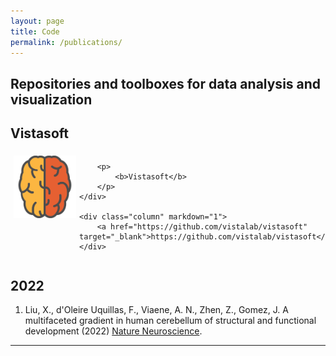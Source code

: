 ```yaml
---
layout: page
title: Code
permalink: /publications/
---
```


## Repositories and toolboxes for data analysis and visualization

## Vistasoft

<div class="row">
	<div class="column">
		<img class="brain" src="/assets/img/brain.svg" alt="orange colored cartoon brain" width="100" height="100"/>
		
		<p>
			<b>Vistasoft</b>
		</p>
	</div>
  
	<div class="column" markdown="1">
		<a href="https://github.com/vistalab/vistasoft" target="_blank">https://github.com/vistalab/vistasoft</a>
	</div>
</div> 


## 2022

1. Liu, X., d'Oleire Uquillas, F., Viaene, A. N., Zhen, Z., Gomez, J. A multifaceted gradient in human cerebellum of structural and functional development (2022) <a href="https://t.co/NHfeBy5T0y" target="_blank">Nature Neuroscience</a>.

***

<style type="text/css">

  h1 {
  	color: orange;
  }
  
  img.brain {
  	float: left;
  	margin: 5px;
  }

</style>